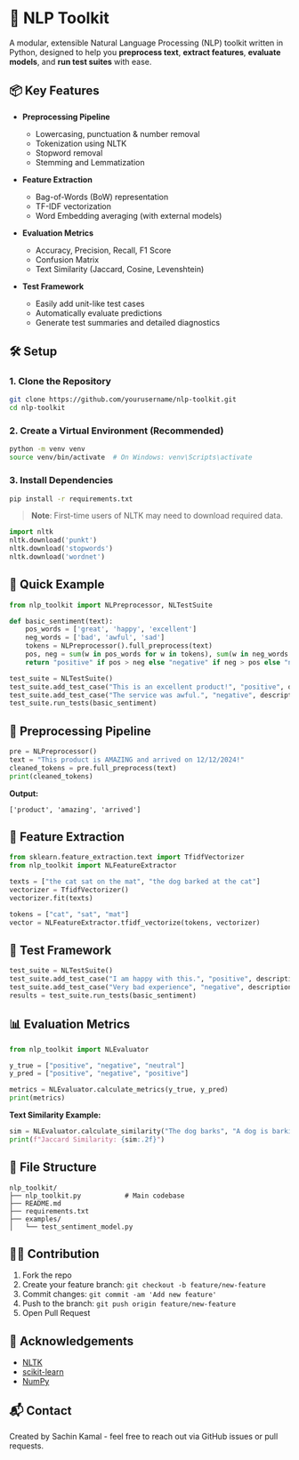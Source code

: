 
# 🧠 NLP Toolkit

A modular, extensible Natural Language Processing (NLP) toolkit written in Python, designed to help you **preprocess text**, **extract features**, **evaluate models**, and **run test suites** with ease.

## 📦 Key Features

- **Preprocessing Pipeline**
  - Lowercasing, punctuation & number removal
  - Tokenization using NLTK
  - Stopword removal
  - Stemming and Lemmatization

- **Feature Extraction**
  - Bag-of-Words (BoW) representation
  - TF-IDF vectorization
  - Word Embedding averaging (with external models)

- **Evaluation Metrics**
  - Accuracy, Precision, Recall, F1 Score
  - Confusion Matrix
  - Text Similarity (Jaccard, Cosine, Levenshtein)

- **Test Framework**
  - Easily add unit-like test cases
  - Automatically evaluate predictions
  - Generate test summaries and detailed diagnostics

## 🛠️ Setup

### 1. Clone the Repository

```bash
git clone https://github.com/yourusername/nlp-toolkit.git
cd nlp-toolkit
```

### 2. Create a Virtual Environment (Recommended)

```bash
python -m venv venv
source venv/bin/activate  # On Windows: venv\Scripts\activate
```

### 3. Install Dependencies

```bash
pip install -r requirements.txt
```

> **Note**: First-time users of NLTK may need to download required data.

```python
import nltk
nltk.download('punkt')
nltk.download('stopwords')
nltk.download('wordnet')
```

## 🧪 Quick Example

```python
from nlp_toolkit import NLPreprocessor, NLTestSuite

def basic_sentiment(text):
    pos_words = ['great', 'happy', 'excellent']
    neg_words = ['bad', 'awful', 'sad']
    tokens = NLPreprocessor().full_preprocess(text)
    pos, neg = sum(w in pos_words for w in tokens), sum(w in neg_words for w in tokens)
    return "positive" if pos > neg else "negative" if neg > pos else "neutral"

test_suite = NLTestSuite()
test_suite.add_test_case("This is an excellent product!", "positive", description="Positive sentiment")
test_suite.add_test_case("The service was awful.", "negative", description="Negative sentiment")
test_suite.run_tests(basic_sentiment)
```

## 🧹 Preprocessing Pipeline

```python
pre = NLPreprocessor()
text = "This product is AMAZING and arrived on 12/12/2024!"
cleaned_tokens = pre.full_preprocess(text)
print(cleaned_tokens)
```

**Output:**
```
['product', 'amazing', 'arrived']
```

## 🔎 Feature Extraction

```python
from sklearn.feature_extraction.text import TfidfVectorizer
from nlp_toolkit import NLFeatureExtractor

texts = ["the cat sat on the mat", "the dog barked at the cat"]
vectorizer = TfidfVectorizer()
vectorizer.fit(texts)

tokens = ["cat", "sat", "mat"]
vector = NLFeatureExtractor.tfidf_vectorize(tokens, vectorizer)
```

## 🧪 Test Framework

```python
test_suite = NLTestSuite()
test_suite.add_test_case("I am happy with this.", "positive", description="Positive case")
test_suite.add_test_case("Very bad experience", "negative", description="Negative case")
results = test_suite.run_tests(basic_sentiment)
```

## 📊 Evaluation Metrics

```python
from nlp_toolkit import NLEvaluator

y_true = ["positive", "negative", "neutral"]
y_pred = ["positive", "negative", "positive"]

metrics = NLEvaluator.calculate_metrics(y_true, y_pred)
print(metrics)
```

**Text Similarity Example:**
```python
sim = NLEvaluator.calculate_similarity("The dog barks", "A dog is barking", method="jaccard")
print(f"Jaccard Similarity: {sim:.2f}")
```

## 📁 File Structure

```
nlp_toolkit/
├── nlp_toolkit.py           # Main codebase
├── README.md
├── requirements.txt
├── examples/
│   └── test_sentiment_model.py
```

## 🧑‍💻 Contribution

1. Fork the repo
2. Create your feature branch: `git checkout -b feature/new-feature`
3. Commit changes: `git commit -am 'Add new feature'`
4. Push to the branch: `git push origin feature/new-feature`
5. Open Pull Request

## 🌟 Acknowledgements

- [NLTK](https://www.nltk.org/)
- [scikit-learn](https://scikit-learn.org/)
- [NumPy](https://numpy.org/)

## 📬 Contact

Created by Sachin Kamal - feel free to reach out via GitHub issues or pull requests.
